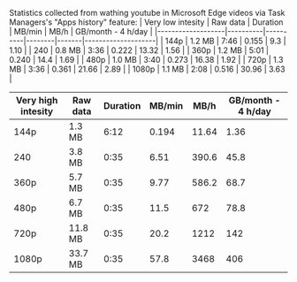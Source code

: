 Statistics collected from wathing youtube in Microsoft Edge videos via Task Managers's "Apps history" feature:
| Very low intesity | Raw data | Duration | MB/min | MB/h  | GB/month - 4 h/day |
|-------------------|----------|----------|--------|-------|--------------------|
| 144p              | 1.2 MB   | 7:46     | 0.155  | 9.3   | 1.10               |
| 240               | 0.8 MB   | 3:36     | 0.222  | 13.32 | 1.56               |
| 360p              | 1.2 MB   | 5:01     | 0.240  | 14.4  | 1.69               |
| 480p              | 1.0 MB   | 3:40     | 0.273  | 16.38 | 1.92               |
| 720p              | 1.3 MB   | 3:36     | 0.361  | 21.66 | 2.89               |
| 1080p             | 1.1 MB   | 2:08     | 0.516  | 30.96 | 3.63               |

| Very high intesity | Raw data | Duration | MB/min | MB/h  | GB/month - 4 h/day |
|--------------------|----------|----------|--------|-------|--------------------|
| 144p               | 1.3 MB   | 6:12     | 0.194  | 11.64 | 1.36               |
| 240                | 3.8 MB   | 0:35     | 6.51   | 390.6 | 45.8               |
| 360p               | 5.7 MB   | 0:35     | 9.77   | 586.2 | 68.7               |
| 480p               | 6.7 MB   | 0:35     | 11.5   | 672   | 78.8               |
| 720p               | 11.8 MB  | 0:35     | 20.2   | 1212  | 142                | 
| 1080p              | 33.7 MB  | 0:35     | 57.8   | 3468  | 406                |

